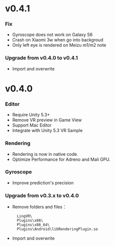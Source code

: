 # v0.4.1

### Fix

* Gyroscope does not work on Galaxy S6
* Crash on Xiaomi 3w when go into backgroud
* Only left eye is rendered on Meizu m1/m2 note

### Upgrade from v0.4.0 to v0.4.1

* Import and overwrite

# v0.4.0

### Editor

* Require Unity 5.3+
* Remove VR preview in Game View
* Support Mac Editor
* Integrate with Unity 5.3 VR Sample

### Rendering

* Rendering is now in native code.
* Optimize Performance for Adreno and Mali GPU.

### Gyroscope

* Improve prediction's precision

### Upgrade from v0.3.x to v0.4.0

* Remove folders and files：

        LingVR\
        Plugins\x86\
        Plugins\x86_64\
        Plugins\Android\libRenderingPlugin.so
    
* Import and overwrite
    
        